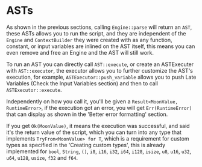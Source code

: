 # ASTs

As shown in the previous sections, calling ``Engine::parse`` will return an
``AST``, these ASTs allows you to run the script, and they are independent of 
the ``Engine`` and ``ContextBuilder`` they were created with as  any function,
constant, or input variables are inlined on the AST itself, this means you can
even remove and free an Engine and the AST will still work.

To run an AST you can directly call ``AST::execute``, or create an ASTExecuter
with ``AST::executor``, the executor allows you to further customize the AST's
execution, for example, ``ASTExecutor::push_variable`` allows you to push Late
Variables (Check the Input Variables section) and then to call 
``ASTExecutor::execute``.

Independently on how you call it, you'll be given a ``Result<MoonValue, 
RuntimeError>``, if the execution got an error, you will get ``Err(RuntimeError)``
that can display as shown in the 'Better error formatting' section.

If you get ``Ok(MoonValue)``, it means the execution was successful, and said
it's the return value of the script, which you can turn into any type that 
implements ``TryFrom<MoonValue> for T``, which is a requirement for custom 
types as specified in the 'Creating custom types', this is already implemented 
for ``bool``, ``String``, ``()``, ``i8``, ``i16``, ``i32``, ``i64``, ``i128``,
``isize``, ``u8``, ``u16``, ``u32``, ``u64``, ``u128``, ``usize``, ``f32`` and
``f64``.
